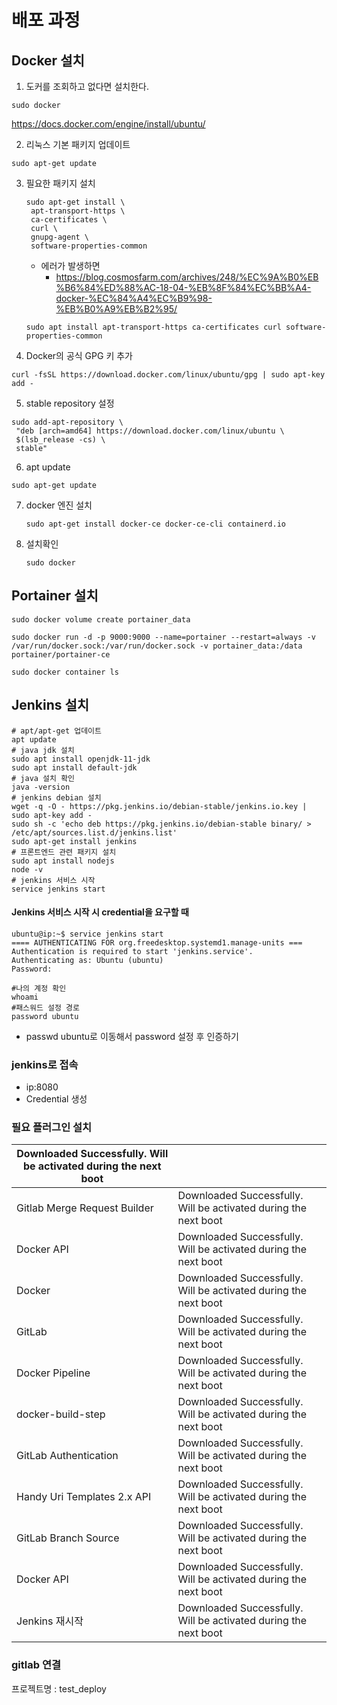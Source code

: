 # 배포 과정

## Docker 설치

1. 도커를 조회하고 없다면 설치한다.

```
sudo docker
```

https://docs.docker.com/engine/install/ubuntu/

2. 리눅스 기본 패키지 업데이트

```
sudo apt-get update
```

3. 필요한 패키지 설치

    ```
    sudo apt-get install \
     apt-transport-https \
     ca-certificates \
     curl \
     gnupg-agent \
     software-properties-common
    ```

    - 에러가 발생하면
        - https://blog.cosmosfarm.com/archives/248/%EC%9A%B0%EB%B6%84%ED%88%AC-18-04-%EB%8F%84%EC%BB%A4-docker-%EC%84%A4%EC%B9%98-%EB%B0%A9%EB%B2%95/

    ```
    sudo apt install apt-transport-https ca-certificates curl software-properties-common
    ```

4. Docker의 공식 GPG 키 추가

```
curl -fsSL https://download.docker.com/linux/ubuntu/gpg | sudo apt-key add -
```

5. stable repository 설정

```
sudo add-apt-repository \
 "deb [arch=amd64] https://download.docker.com/linux/ubuntu \
 $(lsb_release -cs) \
 stable"
```

6. apt update

```
sudo apt-get update
```

7. docker 엔진 설치

    ```
    sudo apt-get install docker-ce docker-ce-cli containerd.io
    ```

8. 설치확인

    ```
    sudo docker
    ```

## Portainer 설치

```
sudo docker volume create portainer_data
```

```
sudo docker run -d -p 9000:9000 --name=portainer --restart=always -v /var/run/docker.sock:/var/run/docker.sock -v portainer_data:/data portainer/portainer-ce
```

```
sudo docker container ls
```



## Jenkins 설치

```
# apt/apt-get 업데이트
apt update
# java jdk 설치
sudo apt install openjdk-11-jdk
sudo apt install default-jdk
# java 설치 확인 
java -version
# jenkins debian 설치 
wget -q -O - https://pkg.jenkins.io/debian-stable/jenkins.io.key | sudo apt-key add -
sudo sh -c 'echo deb https://pkg.jenkins.io/debian-stable binary/ > /etc/apt/sources.list.d/jenkins.list'
sudo apt-get install jenkins
# 프론트엔드 관련 패키지 설치
sudo apt install nodejs
node -v
# jenkins 서비스 시작
service jenkins start
```

#### Jenkins 서비스 시작 시 credential을 요구할 때 

```
ubuntu@ip:~$ service jenkins start
==== AUTHENTICATING FOR org.freedesktop.systemd1.manage-units ===
Authentication is required to start 'jenkins.service'.
Authenticating as: Ubuntu (ubuntu)
Password:
```

```
#나의 계정 확인 
whoami
#패스워드 설정 경로
password ubuntu 
```

- passwd ubuntu로 이동해서 password 설정 후 인증하기

### jenkins로 접속

- ip:8080
- Credential 생성

### 필요 플러그인 설치

| Downloaded Successfully. Will be activated during the next boot |                                                              |
| ------------------------------------------------------------ | ------------------------------------------------------------ |
| Gitlab Merge Request Builder                                 | Downloaded Successfully. Will be activated during the next boot |
| Docker API                                                   | Downloaded Successfully. Will be activated during the next boot |
| Docker                                                       | Downloaded Successfully. Will be activated during the next boot |
| GitLab                                                       | Downloaded Successfully. Will be activated during the next boot |
| Docker Pipeline                                              | Downloaded Successfully. Will be activated during the next boot |
| docker-build-step                                            | Downloaded Successfully. Will be activated during the next boot |
| GitLab Authentication                                        | Downloaded Successfully. Will be activated during the next boot |
| Handy Uri Templates 2.x API                                  | Downloaded Successfully. Will be activated during the next boot |
| GitLab Branch Source                                         | Downloaded Successfully. Will be activated during the next boot |
| Docker API                                                   | Downloaded Successfully. Will be activated during the next boot |
| Jenkins 재시작                                               | Downloaded Successfully. Will be activated during the next boot |

### gitlab 연결

프로젝트명 : test_deploy

